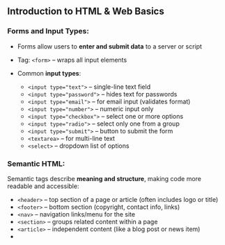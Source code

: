 ## Introduction to HTML & Web Basics

### Forms and Input Types:

* Forms allow users to **enter and submit data** to a server or script
* Tag: `<form>` – wraps all input elements
* Common **input types**:

  * `<input type="text">` – single-line text field
  * `<input type="password">` – hides text for passwords
  * `<input type="email">` – for email input (validates format)
  * `<input type="number">` – numeric input only
  * `<input type="checkbox">` – select one or more options
  * `<input type="radio">` – select only one from a group
  * `<input type="submit">` – button to submit the form
  * `<textarea>` – for multi-line text
  * `<select>` – dropdown list of options

### Semantic HTML:

Semantic tags describe **meaning and structure**, making code more readable and accessible:

* `<header>` – top section of a page or article (often includes logo or title)
* `<footer>` – bottom section (copyright, contact info, links)
* `<nav>` – navigation links/menu for the site
* `<section>` – groups related content within a page
* `<article>` – independent content (like a blog post or news item)
* 

